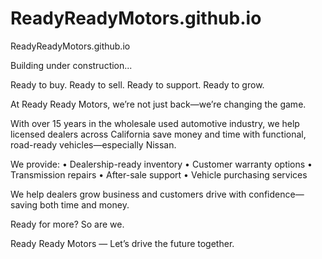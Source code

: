 # ReadyReadyMotors.github.io
ReadyReadyMotors.github.io

Building under construction...

Ready to buy. Ready to sell. Ready to support. Ready to grow.

At Ready Ready Motors, we’re not just back—we’re changing the game.

With over 15 years in the wholesale used automotive industry, we help licensed dealers across California save money and time with functional, road-ready vehicles—especially Nissan.

We provide:
	•	Dealership-ready inventory
	•	Customer warranty options
	•	Transmission repairs
	•	After-sale support
	•	Vehicle purchasing services

We help dealers grow business and customers drive with confidence—saving both time and money.

Ready for more? So are we.

Ready Ready Motors — Let’s drive the future together.
